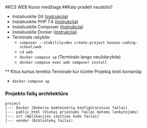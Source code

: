#KCS WEB Kurso medžiaga
##Kaip pradėti naudotis?
* Instaliuokite Git ([instrukcija](https://git-scm.com/downloads))
* Instaliuokite PHP 7.4 ([instrukcija](https://www.youtube.com/watch?v=SR33B74gWL4))
* Instaliuokite Composer ([instrukcija](https://getcomposer.org/doc/00-intro.md))
* Instaliuokite Docker ([instrukcija](https://docs.docker.com/install/))
* Terminale rašykite: 
  * `composer --stability=dev create-project kaunas-coding-school/web`
  * `cd web`
  * `docker-compose up` (Terminalo lango neuždarykite)
  * `docker-compose exec web composer install`  

** Kitus kartus tereikia Terminale kur kūrėte Projektą leisti komandą:
  * `docker-compose up` 

### Projekto failų architektūra
```
project
|--- Docker (Dokerio komteinerių konfigūraciniai failai)
|--- public_html (Viešai prieinami failai matomi lankytojams)
|--- src (Aplikacijos išeities kodo failai)
|--- vendor (Bibliotekų failai)
```
